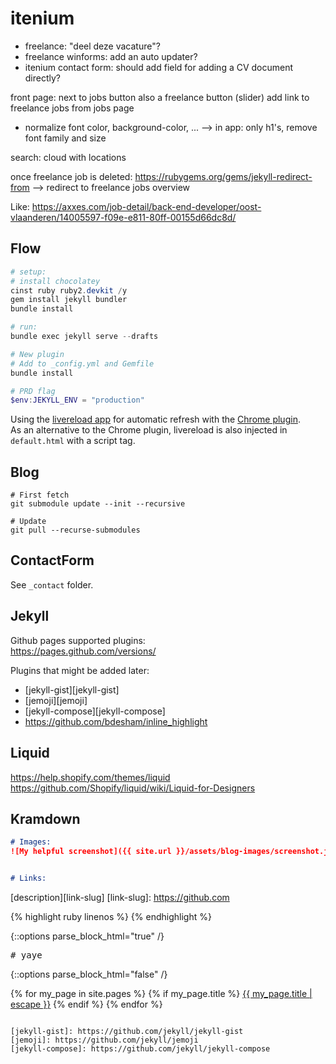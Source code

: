 itenium
=======

- freelance: "deel deze vacature"?
- freelance winforms: add an auto updater?
- itenium contact form: should add field for adding a CV document directly?

front page: next to jobs button also a freelance button (slider)
add link to freelance jobs from jobs page

- normalize font color, background-color, ...
--> in app: only h1's, remove font family and size

search: cloud with locations


once freelance job is deleted:
https://rubygems.org/gems/jekyll-redirect-from
--> redirect to freelance jobs overview


Like: https://axxes.com/job-detail/back-end-developer/oost-vlaanderen/14005597-f09e-e811-80ff-00155d66dc8d/




## Flow

```powershell
# setup:
# install chocolatey
cinst ruby ruby2.devkit /y
gem install jekyll bundler
bundle install

# run:
bundle exec jekyll serve --drafts

# New plugin
# Add to _config.yml and Gemfile
bundle install

# PRD flag
$env:JEKYLL_ENV = "production"
```

Using the [livereload app](http://livereload.com/) for automatic refresh
with the [Chrome plugin](https://chrome.google.com/webstore/detail/livereload/jnihajbhpnppcggbcgedagnkighmdlei?hl=en).  
As an alternative to the Chrome plugin, livereload is also injected in `default.html` with a script tag.

## Blog

```
# First fetch
git submodule update --init --recursive

# Update
git pull --recurse-submodules
```


## ContactForm

See `_contact` folder.

## Jekyll

Github pages supported plugins:  
https://pages.github.com/versions/

Plugins that might be added later:  
- [jekyll-gist][jekyll-gist]
- [jemoji][jemoji]
- [jekyll-compose][jekyll-compose]
- https://github.com/bdesham/inline_highlight

Liquid
------
https://help.shopify.com/themes/liquid
https://github.com/Shopify/liquid/wiki/Liquid-for-Designers


Kramdown
--------

```md
# Images:
![My helpful screenshot]({{ site.url }}/assets/blog-images/screenshot.jpg)


# Links:
```
[description][link-slug]
[link-slug]: https://github.com

{% highlight ruby linenos %}
{% endhighlight %}

{::options parse_block_html="true" /}
<pre># yaye</pre>
{::options parse_block_html="false" /}

{% for my_page in site.pages %}
	{% if my_page.title %}
		<a class="page-link" href="{{ my_page.url | relative_url }}">{{ my_page.title | escape }}</a>
	{% endif %}
{% endfor %}
```

[jekyll-gist]: https://github.com/jekyll/jekyll-gist
[jemoji]: https://github.com/jekyll/jemoji
[jekyll-compose]: https://github.com/jekyll/jekyll-compose
